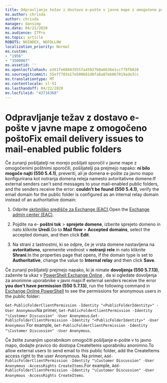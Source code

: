```yaml
---
title: Odpravljanje težav z dostavo e-pošte v javne mape z omogočeno pošto
ms.author: chrisda
author: chrisda
manager: dansimp
ms.date: 04/21/2020
ms.audience: ITPro
ms.topic: article
ROBOTS: NOINDEX, NOFOLLOW
localization_priority: Normal
ms.custom:
- "1956"
- "3500007"
ms.assetid: ''
ms.openlocfilehash: e261fe60843555fa45927b0a6b36e1ccf79fb028
ms.sourcegitcommit: 55eff703a17e500681d8fa6a87eb067019ade3cc
ms.translationtype: MT
ms.contentlocale: sl-SI
ms.lasthandoff: 04/22/2020
ms.locfileid: "43716368"
---
```

# <a name="fix-email-delivery-issues-to-mail-enabled-public-folders"></a><span data-ttu-id="3ae3d-102">Odpravljanje težav z dostavo e-pošte v javne mape z omogočeno pošto</span><span class="sxs-lookup"><span data-stu-id="3ae3d-102">Fix email delivery issues to mail-enabled public folders</span></span>

<span data-ttu-id="3ae3d-103">Če zunanji pošiljatelji ne morejo pošiljati sporočil v javne mape z omogočenimi poštnimi sporočili, pošiljatelji pa prejmejo napako: **ni bilo mogoče najti (550 5.4.1)**, preveriti, ali je domena e-pošte za javno mapo konfigurirana kot notranja domena releja namesto avtoritativne domene:</span><span class="sxs-lookup"><span data-stu-id="3ae3d-103">If external senders can't send messages to your mail-enabled public folders, and the senders receive the error: **couldn't be found (550 5.4.1)**, verify the email domain for the public folder is configured as an internal relay domain instead of an authoritative domain:</span></span>

1. <span data-ttu-id="3ae3d-104">Odprite [skrbniško središče za Exchange (EAC)](https://docs.microsoft.com/Exchange/exchange-admin-center).</span><span class="sxs-lookup"><span data-stu-id="3ae3d-104">Open the [Exchange admin center (EAC)](https://docs.microsoft.com/Exchange/exchange-admin-center).</span></span>

2. <span data-ttu-id="3ae3d-105">Pojdite na e- **poštni tok** \> **sprejete domene**, izberite sprejeto domeno in nato kliknite **Uredi**.</span><span class="sxs-lookup"><span data-stu-id="3ae3d-105">Go to **Mail flow** \> **Accepted domains**, select the accepted domain, and then click **Edit**.</span></span>

3. <span data-ttu-id="3ae3d-106">Na strani z lastnostmi, ki se odpre, če je vrsta domene nastavljena na **avtoritativno**, spremenite vrednost v **notranji rele** in nato kliknite **Shrani**.</span><span class="sxs-lookup"><span data-stu-id="3ae3d-106">In the properties page that opens, if the domain type is set to **Authoritative**, change the value to **Internal relay** and then click **Save**.</span></span>

<span data-ttu-id="3ae3d-107">Če zunanji pošiljatelji prejmejo napako, ki je nimate **dovoljenja (550 5.7.13)**, zaženite ta ukaz v [PowerShell Exchange Online](https://docs.microsoft.com/powershell/exchange/exchange-online/connect-to-exchange-online-powershell/connect-to-exchange-online-powershell) , da si ogledate dovoljenja za anonimne uporabnike v javni mapi:</span><span class="sxs-lookup"><span data-stu-id="3ae3d-107">If external senders receive the error **you don't have permission (550 5.7.13)**, run the following command in [Exchange Online PowerShell](https://docs.microsoft.com/powershell/exchange/exchange-online/connect-to-exchange-online-powershell/connect-to-exchange-online-powershell) to see the permissions for anonymous users in the public folder:</span></span>

<span data-ttu-id="3ae3d-108">`Get-PublicFolderClientPermission -Identity "<PublicFolderIdentity>" -User Anonymous`Na primer, `Get-PublicFolderClientPermission -Identity "\Customer Discussion" -User Anonymous`.</span><span class="sxs-lookup"><span data-stu-id="3ae3d-108">`Get-PublicFolderClientPermission -Identity "<PublicFolderIdentity>" -User Anonymous` For example, `Get-PublicFolderClientPermission -Identity "\Customer Discussion" -User Anonymous`.</span></span>

<span data-ttu-id="3ae3d-109">Če želite zunanjim uporabnikom omogočiti pošiljanje e-pošte v to javno mapo, dodajte pravico do dostopa CreateItems uporabniku anonimno.</span><span class="sxs-lookup"><span data-stu-id="3ae3d-109">To allow external users to send email to this public folder, add the CreateItems access right to the user Anonymous.</span></span> <span data-ttu-id="3ae3d-110">Na primer, `Add-PublicFolderClientPermission -Identity "\Customer Discussion" -User Anonymous -AccessRights CreateItems`.</span><span class="sxs-lookup"><span data-stu-id="3ae3d-110">For example, `Add-PublicFolderClientPermission -Identity "\Customer Discussion" -User Anonymous -AccessRights CreateItems`.</span></span>
